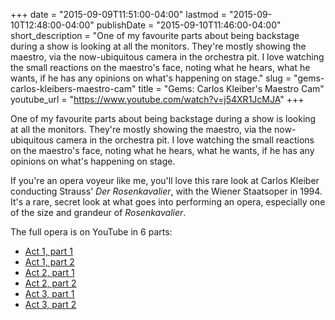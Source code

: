 +++
date = "2015-09-09T11:51:00-04:00"
lastmod = "2015-09-10T12:48:00-04:00"
publishDate = "2015-09-10T11:46:00-04:00"
short_description = "One of my favourite parts about being backstage during a show is looking at all the monitors. They&#039;re mostly showing the maestro, via the now-ubiquitous camera in the orchestra pit. I love watching the small reactions on the maestro&#039;s face, noting what he hears, what he wants, if he has any opinions on what&#039;s happening on stage."
slug = "gems-carlos-kleibers-maestro-cam"
title = "Gems: Carlos Kleiber&#039;s Maestro Cam"
youtube_url = "https://www.youtube.com/watch?v=j54XR1JcMJA"
+++

One of my favourite parts about being backstage during a show is looking at all the monitors. They're mostly showing the maestro, via the now-ubiquitous camera in the orchestra pit. I love watching the small reactions on the maestro's face, noting what he hears, what he wants, if he has any opinions on what's happening on stage.

If you're an opera voyeur like me, you'll love this rare look at Carlos Kleiber conducting Strauss' *Der Rosenkavalier*, with the Wiener Staatsoper in 1994. It's a rare, secret look at what goes into performing an opera, especially one of the size and grandeur of *Rosenkavalier*.

The full opera is on YouTube in 6 parts:
 - [Act 1, part 1](https://www.youtube.com/watch?v=j54XR1JcMJA)
 - [Act 1, part 2](https://www.youtube.com/watch?v=WRNxXlCeHrk)
 - [Act 2, part 1](https://www.youtube.com/watch?v=VAPkvk4CoRk)
 - [Act 2, part 2](https://www.youtube.com/watch?v=yPK0Vn-oHiY)
 - [Act 3, part 1](https://www.youtube.com/watch?v=8xqc_1vqUC4)
 - [Act 3, part 2](https://www.youtube.com/watch?v=hv6RZapJauM)
